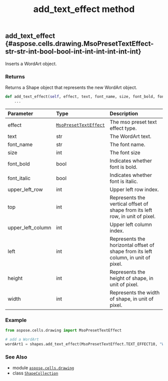 ﻿---
title: add_text_effect method
second_title: Aspose.Cells for Python via .NET API References
description: 
type: docs
weight: 340
url: /aspose.cells.drawing/shapecollection/add_text_effect/
is_root: false
---

## add_text_effect {#aspose.cells.drawing.MsoPresetTextEffect-str-str-int-bool-bool-int-int-int-int-int-int}

Inserts a WordArt object.


### Returns 


Returns a Shape object that represents the new WordArt object.


```python
def add_text_effect(self, effect, text, font_name, size, font_bold, font_italic, upper_left_row, top, upper_left_column, left, height, width):
    ...
```


| Parameter | Type | Description |
| :- | :- | :- |
| effect | [`MsoPresetTextEffect`](/cells/python-net/aspose.cells.drawing/msopresettexteffect) | The mso preset text effect type. |
| text | str | The WordArt text. |
| font_name | str | The font name. |
| size | int | The font size |
| font_bold | bool | Indicates whether font is bold. |
| font_italic | bool | Indicates whether font is italic. |
| upper_left_row | int | Upper left row index. |
| top | int | Represents the vertical  offset of shape from its left row, in unit of pixel. |
| upper_left_column | int | Upper left column index. |
| left | int | Represents the horizontal offset of shape from its left column, in unit of pixel. |
| height | int | Represents the height of shape, in unit of pixel. |
| width | int | Represents the width of shape, in unit of pixel. |

### Example 


```python
from aspose.cells.drawing import MsoPresetTextEffect

# add a WordArt
wordArt1 = shapes.add_text_effect(MsoPresetTextEffect.TEXT_EFFECT10, "WordArt", "arial", 18, False, False, 3, 0, 3, 0, 200, 50)

```



### See Also
* module [`aspose.cells.drawing`](../../)
* class [`ShapeCollection`](/cells/python-net/aspose.cells.drawing/shapecollection)

